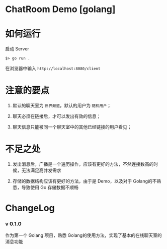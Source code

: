 # ChatRoom Demo [golang]

# 如何运行

启动 Server  

`$> go run .`

在浏览器中输入 `http://localhost:8080/client`

# 注意的要点

1. 默认的聊天室为 `世界频道`，默认的用户为 `随机用户`；

2. 聊天必须在链接后，才可以发出有效的信息；

3. 聊天信息只能被同一个聊天室中的其他已经链接的用户看见；

# 不足之处

1. 发出消息后，广播是一个遍历操作，应该有更好的方法，不然连接数高的时候，无法满足高并发需求

2. 存储的数据结构应该有更好的方法，由于是 Demo，以及对于 Golang的不熟悉，导致使用 Go 存储数据不顺畅

# ChangeLog

### v 0.1.0

作为第一个 Golang 项目，熟悉 Golang的使用方法，实现了基本的在线聊天室的消息功能